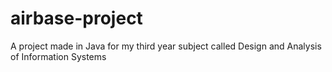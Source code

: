 # airbase-project
A project made in Java for my third year subject called Design and Analysis of Information Systems
